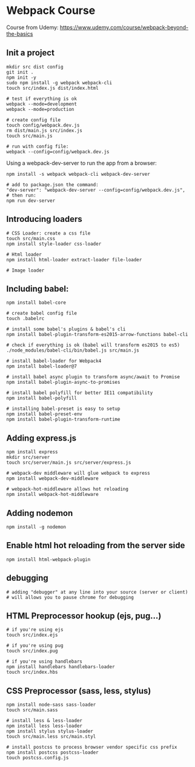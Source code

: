 # Webpack Course

Course from Udemy: https://www.udemy.com/course/webpack-beyond-the-basics

## Init a project
```
mkdir src dist config
git init .
npm init -y
sudo npm install -g webpack webpack-cli
touch src/index.js dist/index.html

# test if everything is ok
webpack --mode=development
webpack --mode=production

# create config file
touch config/webpack.dev.js
rm dist/main.js src/index.js
touch src/main.js

# run with config file:
webpack --config=config/webpack.dev.js

```

Using a webpack-dev-server to run the app from a browser:
```
npm install -s webpack webpack-cli webpack-dev-server

# add to package.json the command:
"dev-server": "webpack-dev-server --config=config/webpack.dev.js",
# then run:
npm run dev-server
```
## Introducing loaders
```
# CSS Loader: create a css file
touch src/main.css
npm install style-loader css-loader

# Html loader
npm install html-loader extract-loader file-loader

# Image loader

```

## Including babel:
```
npm install babel-core

# create babel config file
touch .babelrc

# install some babel's plugins & babel's cli
npm install babel-plugin-transform-es2015-arrow-functions babel-cli

# check if everything is ok (babel will transform es2015 to es5)
./node_modules/babel-cli/bin/babel.js src/main.js

# install babel-loader for Webpack4
npm install babel-loader@7

# install babel async plugin to transform async/await to Promise
npm install babel-plugin-async-to-promises

# install babel polyfill for better IE11 compatibility
npm install babel-polyfill

# installing babel-preset is easy to setup
npm install babel-preset-env
npm install babel-plugin-transform-runtime
```

## Adding express.js
```
npm install express
mkdir src/server
touch src/server/main.js src/server/express.js

# webpack-dev middleware will glue webpack to express
npm install webpack-dev-middleware

# webpack-hot-middleware allows hot reloading
npm install webpack-hot-middleware
```

## Adding nodemon
```
npm install -g nodemon
```

## Enable html hot reloading from the server side
```
npm install html-webpack-plugin
```

## debugging
```
# adding "debugger" at any line into your source (server or client)
# will allows you to pause chrome for debugging
```

## HTML Preprocessor hookup (ejs, pug...)
```
# if you're using ejs
touch src/index.ejs

# if you're using pug
touch src/index.pug

# if you're using handlebars
npm install handlebars handlebars-loader
touch src/index.hbs
```

## CSS Preprocessor (sass, less, stylus)
```
npm install node-sass sass-loader
touch src/main.sass

# install less & less-loader
npm install less less-loader
npm install stylus stylus-loader
touch src/main.less src/main.styl

# install postcss to process browser vendor specific css prefix
npm install postcss postcss-loader
touch postcss.config.js

```
